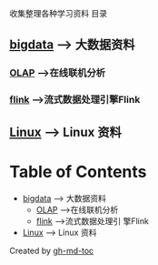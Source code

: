 收集整理各种学习资料
目录
 ## [bigdata](https://github.com/Chengyanan1008/day-day-up/tree/main/bigdata) --> 大数据资料
 ### [OLAP](https://github.com/Chengyanan1008/day-day-up/tree/main/bigdata/OLAP) -->在线联机分析
 ### [flink](https://github.com/Chengyanan1008/day-day-up/tree/main/bigdata/flink) -->流式数据处理引擎Flink
 
 ## [Linux](https://github.com/Chengyanan1008/day-day-up/tree/main/Linux) --> Linux 资料 



Table of Contents
=================

* [<a href="https://github\.com/Chengyanan1008/day\-day\-up/tree/main/bigdata">bigdata</a> \-\-&gt; 大数据资料](#bigdata----%E5%A4%A7%E6%95%B0%E6%8D%AE%E8%B5%84%E6%96%99)
  * [<a href="https://github\.com/Chengyanan1008/day\-day\-up/tree/main/bigdata/OLAP">OLAP</a> \-\-&gt;在线联机分析](#olap---%E5%9C%A8%E7%BA%BF%E8%81%94%E6%9C%BA%E5%88%86%E6%9E%90)
  * [<a href="https://github\.com/Chengyanan1008/day\-day\-up/tree/main/bigdata/flink">flink</a> \-\-&gt;流式数据处理引 擎Flink](#flink---%E6%B5%81%E5%BC%8F%E6%95%B0%E6%8D%AE%E5%A4%84%E7%90%86%E5%BC%95%E6%93%8Eflink)
* [<a href="https://github\.com/Chengyanan1008/day\-day\-up/tree/main/Linux">Linux</a> \-\-&gt; Linux 资料](#linux----linux-%E8%B5%84%E6%96%99)

Created by [gh-md-toc](https://github.com/ekalinin/github-markdown-toc.go)


